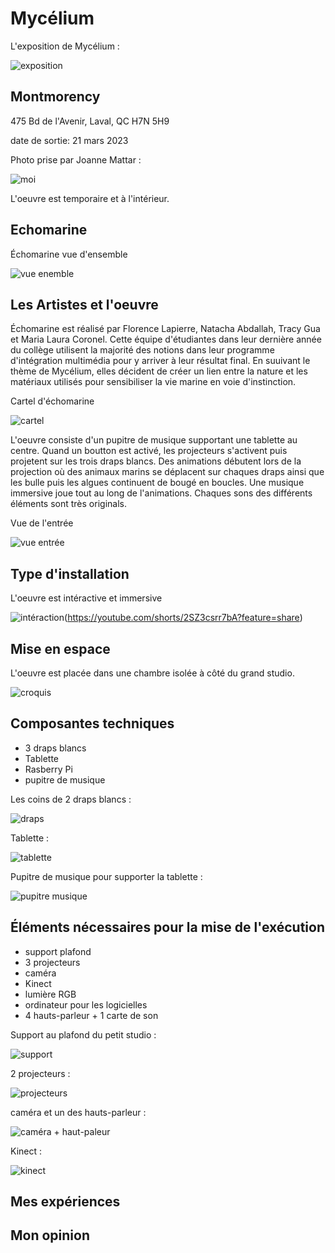 # Mycélium
L'exposition de Mycélium :

![exposition](https://user-images.githubusercontent.com/112190488/230652045-a6b2855f-b86b-487b-9ce7-13511f2e25fe.png)

## Montmorency

475 Bd de l'Avenir, Laval, QC H7N 5H9

date de sortie: 21 mars 2023

Photo prise par Joanne Mattar :

![moi](https://user-images.githubusercontent.com/112190488/230652700-24644a27-788e-440e-a012-bfd1d94ec58d.png)

L'oeuvre est temporaire et à l'intérieur.

## Echomarine
Échomarine vue d'ensemble

![vue enemble](https://user-images.githubusercontent.com/112190488/230653230-19158ec8-e36b-4a6b-81c6-b8602c051223.png)

## Les Artistes et l'oeuvre
 
Échomarine est réalisé par Florence Lapierre, Natacha Abdallah, Tracy Gua et Maria Laura Coronel. Cette équipe d'étudiantes dans leur dernière année du collège utilisent la majorité des notions dans leur programme d'intégration multimédia pour y arriver à leur résultat final. En suuivant le thème de Mycélium, elles décident de créer un lien entre la nature et les matériaux utilisés pour sensibiliser la vie marine en voie d'instinction.

Cartel d'échomarine

![cartel](https://user-images.githubusercontent.com/112190488/230653957-a940de3b-2320-4a04-8bf4-867676a322ac.png)

L'oeuvre consiste d'un pupitre de musique supportant une tablette au centre. Quand un boutton est activé, les projecteurs s'activent puis projetent sur les trois draps blancs. Des animations débutent lors de la projection où des animaux marins se déplacent sur chaques draps ainsi que les bulle puis les algues continuent de bougé en boucles. Une musique immersive joue tout au long de l'animations. Chaques sons des différents éléments sont très originals.

Vue de l'entrée

![vue entrée](https://user-images.githubusercontent.com/112190488/230654034-fcf76bb1-3ad1-4c02-870a-ddeb5d8825f6.png)

## Type d'installation

L'oeuvre est intéractive et immersive

![intéraction](https://user-images.githubusercontent.com/112190488/230658007-13e20748-9f21-4626-b62a-821158b64f98.png)(https://youtube.com/shorts/2SZ3csrr7bA?feature=share)

## Mise en espace

L'oeuvre est placée dans une chambre isolée à côté du grand studio.

![croquis](https://user-images.githubusercontent.com/112190488/230660444-bfc50e2c-1d4f-402a-8fb2-f1c89fd9f313.png)

## Composantes techniques

- 3 draps blancs
- Tablette
- Rasberry Pi
- pupitre de musique

Les coins de 2 draps blancs :

![draps](https://user-images.githubusercontent.com/112190488/230662500-4f3e25bc-3695-492e-8ad8-f2d5104b9a68.png)

Tablette :

![tablette](https://user-images.githubusercontent.com/112190488/230663059-81a9e6a5-2b98-4601-9a85-13382bd51345.png)

Pupitre de musique pour supporter la tablette :

![pupitre musique](https://user-images.githubusercontent.com/112190488/230663351-b5b1edd3-968f-4b0b-b50e-faea54d52739.png)

## Éléments nécessaires pour la mise de l'exécution

- support plafond
- 3 projecteurs
- caméra
- Kinect
- lumière RGB
- ordinateur pour les logicielles
- 4 hauts-parleur + 1 carte de son

Support au plafond du petit studio :

![support](https://user-images.githubusercontent.com/112190488/230662917-95e2118b-6f44-437c-a708-1c7524b65569.png)

2 projecteurs :

![projecteurs](https://user-images.githubusercontent.com/112190488/230662786-7547bbc2-e8dc-4b42-9ae9-2e75e990b00b.png)

caméra et un des hauts-parleur :

![caméra + haut-paleur](https://user-images.githubusercontent.com/112190488/230662342-cdb3b153-0efd-4118-a06c-a7da4ac684a8.png)

Kinect :

![kinect](https://user-images.githubusercontent.com/112190488/230662711-b52a973c-f635-41ff-b4c2-6f3cd5e7d0b2.png)

## Mes expériences

## Mon opinion

